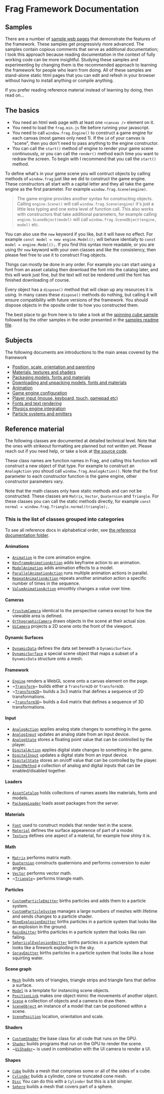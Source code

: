 # Frag Framework Documentation

## Samples
There are a number of [sample web pages](../samples) that demonstrate
the features of the framework. These samples get progressivly more
advanced. The samples contain copious comments that serve as additional
documentation; I took this approach because reading documentation in the
context of fully working code can be more insightful. Studying these
samples and experimenting by changing them is the recommended approach
to learning the framework for people who learn from doing. All of
these samples are stand-alone static html pages that you can edit and
refesh in your browser without having to install anything or compile anything.

If you prefer reading reference material instead of learning by doing, then read on...

## The basics
* You need an html web page with at least one `<canvas />` element on it.
* You need to load the `frag.min.js` file before running your javascript.
* You need to call `window.frag.Engine()` to construct a game engine for 
  each canvas (most games only need 1). If the `id` of your canvas is "scene", 
  then you don't need to pass anything to the engine constructor.
* You can call the `start()` method of engine to render your game scene continuously, 
  or you can call the `render()` method each time you want to redraw the screen.
  To begin with I recommend that you call the `start()` method.

To define what's in your game scene you will contruct objects by calling methods of `window.frag` 
just like we did to construct the game engine. These constructors all start with a capital letter
and they all take the game engine as the first parameter. For example `window.frag.Scene(engine)`.

> The game engine provides another syntax for constructing objects. Calling `engine.Scene()` will 
> call `window.frag.Scene(engine)` it's just a little less typing and one extra level of function 
> call. This also works with constructors that take additional parameters, for example calling
> `engine.ScaneObject(model)` will call `window.frag.SceneObject(engine, model)` etc.

You can also use the `new` keyword if you like, but it will have no effect. For example
`const model = new engine.Model();` will behave identially to `const model = engine.Model();`. If
you find this syntax more readable, or you are using thr `new` keyword with your own classes and
like the consistency, then please feel free to use it to construct Frag objects.

Things can mostly be done in any order. For example you can start using a font from an asset
catalog then download the font into the catalog later, and this will work just fine, but the text
will not be rendered until the font has finished downloading of course.

Every object has a `dispose()` method that will clean up any resources it is using.
In many cases these `dispose()` methods do nothing, but calling it will ensure compatibility
with future versions of the framework. You should dispose objects in the oposite order to
how you constructed them.

The best place to go from here is to take a look at the [spinning cube sample](../samples/hello-cube.html)
followed by the other samples in the order presented in the [samples readme file](../samples/README.md).

## Subjects
The following documents are introductions to the main areas covered by the framework

* [Position, scale, orientation and parenting](transforms.md)
* [Materials, textures and shaders](materials.md)
* [Packaging models, fonts and materials](packaging.md)
* [Downloading and unpacking models, fonts and materials](reference/package-loader.md)
* [Animation](animation.md)
* [Game engine configuration](configuration.md)
* [Player input (mouse, keyboard, touch, gamepad etc)](inputs.md)
* [Fonts and text rendering](text.md)
* [Physics engine integration](physics.md)
* [Particle systems and emitters](particles.md)

## Reference material
The following classes are documented at detailed technical level. Note that the ones
with strikeout formatting are planned but not written yet. Please reach out if you
need help, or take a look at [the source code](../src).

These class names are function names in Frag, and calling this function will construct a new
object of that type. For example to construct an `AnalogAction` you shoud call `window.frag.AnalogAction()`.
Note that the first parameter to each constructor function is the game engine, other constructor
parameters vary.

Note that the math classes only have static methods and can not be constructed. These classes
are `Matrix`, `Vector`, `Quaternion` and `Triangle`. For these classes you can call the static methods directly,
for example `const normal = window.frag.Triangle.normal(triangle);`.

### This is the list of classes grouped into categories
To see all reference docs in alphabetical order, see [the reference documentation folder](reference).

#### Animations
* [`Animation`](reference/animation.md) is the core animation engine.
* [`KeyframeAnimationAction`](reference/keyframe-animation-action.md) adds keyframe action to an animation.
* [`ModelAnimation`](reference/model-animation.md) adds animation effects to a model.
* [`ParallelAnimationAction`](reference/parallel-animation-action.md) runs multiple animation actions in parallel.
* [`RepeatAnimationAction`](reference/repeat-animation-action.md) repeats another animation action a specific number of times in the sequence.
* [`ValueAnimationAction`](reference/value-animation-action.md) smoothly changes a value over time.

#### Cameras
* [`FrustumCamera`](reference/frustum-camera.md) identical to the perspective camera except for how the viewable area is defined.
* [`OrthographicCamera`](reference/orthographic-camera.md) draws objects in the scene at their actual size.
* [`UiCamera`](reference/ui-camera.md) projects a 2D scene onto the front of the viewport.

#### Dynamic Surfaces
* [`DynamicData`](reference/dynamic-data.md) defines the data set beneath a `DynamicSurface`.
* [`DynamicSurface`](reference/dynamic-surface.md) a special scene object that maps a subset of a `DynamicData` structure onto a mesh.

#### Framework
* [`Engine`](reference/engine.md) renders a WebGL scene onto a canvas element on the page.
* ~[`Transform`](reference/transform.md)~ builds either a `Transform2D` or `Transform3D`.
* ~[`Transform2D`](reference/transform-2d.md)~ builds a 3x3 matrix that defines a sequence of 2D transformations.
* ~[`Transform3D`](reference/transform-2d.md)~ builds a 4x4 matrix that defines a sequence of 3D transformations.

#### Input
* [`AnalogAction`](reference/analog-action.md) applies analog state changes to something in the game.
* [`AnalogInput`](reference/analog-input.md) updates an analog state from an input device.
* [`AnalogState`](reference/analog-state.md) stores a floating point value that can be controlled by the player.
* [`DigitalAction`](reference/digital-action.md) applies digital state changes to something in the game.
* [`DigitalInput`](reference/digital-action.md) updates a digital state from an input device.
* [`DigitalState`](reference/digital-action.md) stores an on/off value that can be controlled by the player.
* [`InputMethod`](reference/input-method.md) a collection of analog and digital inputs that can be enabled/disabled together.

#### Loaders
* [`AssetCatalog`](reference/asset-catalog.md) holds collections of names assets like materials, fonts and models.
* [`PackageLoader`](reference/package-loader.md) loads asset packages from the server.

#### Materials
* [`Font`](reference/font.md) used to construct models that render text in the scene.
* [`Material`](reference/material.md) defines the surface appearence of part of a model.
* [`Texture`](reference/texture.md) defines one aspect of a material, for example how shiny it is.

#### Math
* [`Matrix`](reference/matrix.md) performs matrix math.
* [`Quaternion`](reference/quaternion.md) constructs quaternions and performs conversion to euler angles.
* [`Vector`](reference/vector.md) performs vector math.
* ~[`Triangle`](reference/vector.md)~ performs triangle math.

#### Particles
* [`CustomParticleEmitter`](reference/custom-particle-emitter.md) births particles and adds them to a particle system.
* [`CustomParticleSystem`](reference/custom-particle-system.md) manages a large numbers of meshes with lifetime and sends changes to a particle shader.
* [`MineExplosionEmitter`](reference/mine-explosion-emitter.md) births particles in a particle system that looks like an explosion in the ground.
* [`RainEmitter`](reference/rain-emitter.md) births particles in a particle system that looks like rain falling.
* [`SphericalExplosionEmitter`](reference/spherical-explosion-emitter.md) births particles in a particle system that looks like a firework exploding in the sky.
* [`SprayEmitter`](reference/spray-emitter.md) births particles in a particle system that looks like a hose squirting water.

#### Scene graph
* [`Mesh`](reference/mesh.md) builds sets of triangles, triangle strips and triangle fans that define a surface.
* [`Model`](reference/model.md) is a template for instancing scene objects.
* [`PositionLink`](reference/position-link.md) makes one object mimic the movements of another object.
* [`Scene`](reference/scene.md) a collection of objects and a camera to draw them.
* [`SceneObject`](reference/scene-object.md) an instance of a model that can be positioned within a scene.
* [`ScenePosition`](reference/scene-position.md) location, orientation and scale.

#### Shaders
* [`CustomShader`](reference/custom-shader.md) the base class for all code that runs on the GPU.
* [`Shader`](reference/shader.md) builds programs that run on the GPU to render the scene.
* ~[`UiShader`](reference/ui-shader.md)~ is used in combination with the UI camera to render a UI.

#### Shapes
* [`Cube`](reference/cube.md) builds a mesh that comprises some or all of the sides of a cube.
* [`Cylinder`](reference/cylinder.md) builds a cylinder, cone or truncated cone mesh.
* [`Disc`](reference/disc.md) You can do this with a `Cylinder` but this is a bit simpler.
* [`Sphere`](reference/shpere.md) builds a mesh that covers part of a sphere.

